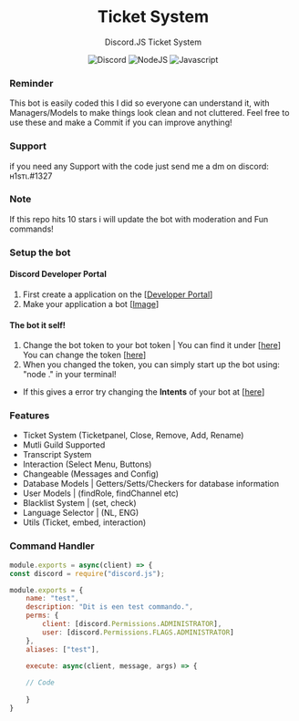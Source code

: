 <div align="center">

# Ticket System

Discord.JS Ticket System
  
![Discord](https://img.shields.io/static/v1?label=Discord.JS&message=V13&color=red)
![NodeJS](https://img.shields.io/static/v1?label=Node.JS&message=V18.10.0&color=green)
![Javascript](https://img.shields.io/static/v1?label=Code%20Language&message=Javascript&color=yellow)

</div>


### Reminder
This bot is easily coded this I did so everyone can understand it, with Managers/Models to make things look clean and not cluttered. Feel free to use these and make a Commit if you can improve anything!

### Support
if you need any Support with the code just send me a dm on discord: н1ѕтι.#1327

### Note
If this repo hits 10 stars i will update the bot with moderation and Fun commands!


### Setup the bot

#### Discord Developer Portal
1. First create a application on the [[Developer Portal](https://discord.com/developers/applications)]
2. Make your application a bot [[Image](https://user-images.githubusercontent.com/78086344/134589129-89f91109-4abc-4ca2-be56-d7c0ceb7a082.png)]

#### The bot it self!
1. Change the bot token to your bot token | You can find it under [[here](https://user-images.githubusercontent.com/78086344/134589639-75cdee6e-31bf-4593-b1e1-e8330510adbe.png)] <br>
You can change the token [[here](https://github.com/hoaxFacts/ExclusiveTickets-Discord-Bot/blob/main/data/config.yml)]
3. When you changed the token, you can simply start up the bot using: "node ." in your terminal!
* If this gives a error try changing the **Intents** of your bot at [[here](https://user-images.githubusercontent.com/78086344/134589639-75cdee6e-31bf-4593-b1e1-e8330510adbe.png)]



### Features
* Ticket System (Ticketpanel, Close, Remove, Add, Rename)
* Mutli Guild Supported
* Transcript System
* Interaction (Select Menu, Buttons)
* Changeable (Messages and Config)
* Database Models | Getters/Setts/Checkers for database information
* User Models | (findRole, findChannel etc)
* Blacklist System | (set, check)
* Language Selector | (NL, ENG)
* Utils (Ticket, embed, interaction)

### Command Handler
```js
module.exports = async(client) => {
const discord = require("discord.js");

module.exports = {
    name: "test",
    description: "Dit is een test commando.",
    perms: {
        client: [discord.Permissions.ADMINISTRATOR],
        user: [discord.Permissions.FLAGS.ADMINISTRATOR]
    },
    aliases: ["test"],

    execute: async(client, message, args) => {
    
    // Code
        
    }
}
```
